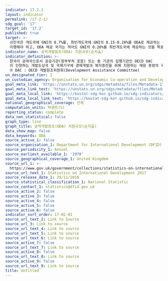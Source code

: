 ```yaml
---
indicator: 17.2.1
layout: indicator
permalink: /17-2-1/
sdg_goal: '17'
target_id: '17.2'
published: true
target: >-
  선진국은 개도국에 GNI의 0.7%를, 최빈개도국에 GNI의 0.15-0.20%를 ODA로 제공하는 것을 포함한 ODA 공약달성을 완전히
  이행해야 하고, ODA 제공 국가는 적어도 GNI의 0.20%를 최빈개도국에 제공하는 것을 목표로 고려할 것을 권장 
indicator_name: 공적개발원조(ODA) 지원규모(순지출)
indicator_definition: >-
  한국이 공여국으로서 공공기관(정부부처 포함) 또는 동 기관의 집행기관인 OECD DAC
  이 인정하는 개발도상국 및 국제기구에 경제개발과 복지증진을 위해 지원하는 재원 총량의 국민총소득(GNI) 대비 비율 
  ※ DAC : OECD 개발원조위원회(Development Assistance Committee)
un_designated_tier: I
un_custodian_agency: Organisation for Economic Co-operation and Development (OECD)
goal_meta_link: 'https://unstats.un.org/sdgs/metadata/files/Metadata-17-02-01.pdf'
goal_meta_link_text: 'https://unstats.un.org/sdgs/metadata/files/Metadata-17-02-01.pdf'
goal_meta_local_link: 'https://kostat-sdg-kor.github.io/sdg-indicators/public/data/Metadata-17-02-01_KOR.pdf'
goal_meta_local_link_text: 'https://kostat-sdg-kor.github.io/sdg-indicators/public/data/Metadata-17-02-01_KOR.pdf'
national_geographical_coverage: 전체
computation_units: 퍼센트(%)
reporting_status: complete
data_non_statistical: false
graph_type: line
graph_title: 공적개발원조(ODA) 지원규모(순지출)
data_show_map: false
data_keywords: ODA
source_active_1: false
source_organisation_1: Department for International Development (DFID)
source_periodicity_1: Annual
source_earliest_available_1: '1970'
source_geographical_coverage_1: United Kingdom
source_url_1: >-
  https://www.gov.uk/government/collections/statistics-on-international-development
source_url_text_1: Statistics on International Development 2017
source_release_date_1: 29/11/2018
source_statistical_classification_1: National Statistic
source_contact_1: statistics@dfid.gov.uk
source_active_2: false
source_active_3: false
source_active_4: false
source_active_5: false
source_active_6: false
indicator_sort_order: 17-02-01
source_url_text_2: Link to Source
source_url_3: Link to source
source_url_text_4: Link to source
source_url_text_5: Link to source
source_url_text_6: Link to source
source_active_7: false
source_url_text_7: Link to source
source_active_8: false
source_url_text_8: Link to source
source_active_9: false
source_url_text_9: Link to source
title: Untitled
---
```

